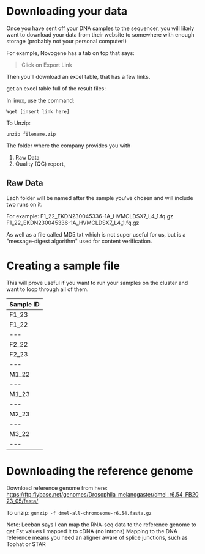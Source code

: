# Downloading your data

Once you have sent off your DNA samples to the sequencer, you will likely want to download your data from their website to somewhere with enough storage (probably not your personal computer!) 

For example, Novogene has a tab on top that says: 
> Click on Export Link

Then you'll download an excel table, that has a few links. 

get an excel table full of the result files:

In linux, use the command:

`Wget [insert link here]`

To Unzip: 

`unzip filename.zip` 

The folder where the company provides you with
1. Raw Data
2. Quality (QC) report,

## Raw Data
Each folder will be named after the sample you've chosen and will include two runs on it.

For example: 
F1_22_EKDN230045336-1A_HVMCLDSX7_L4_1.fq.gz
F1_22_EKDN230045336-1A_HVMCLDSX7_L4_1.fq.gz

As well as a file called MD5.txt which is not super useful for us, but is a "message-digest algorithm" used for content verification.

# Creating a sample file 

This will prove useful if you want to run your samples on the cluster and want to loop through all of them. 

| Sample ID |
| --- |
| F1_23
F1_22 |
| --- |
| F2_22 |
| F2_23 |
| --- |
| M1_22 |
| --- |
| M1_23 |
| --- |
| M2_23 |
| --- |
| M3_22 |
| --- |

# Downloading the reference genome 

Download reference genome from here: <https://ftp.flybase.net/genomes/Drosophila_melanogaster/dmel_r6.54_FB2023_05/fasta/>

To unzip: `gunzip -f dmel-all-chromosome-r6.54.fasta.gz`

Note: Leeban says I can map the RNA-seq data  to the reference genome to get Fst values 
I mapped it to cDNA (no introns) 
Mapping to the DNA reference means you need an aligner aware of splice junctions, such as Tophat or STAR
